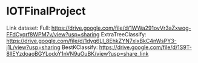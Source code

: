 # IOTFinalProject
Link dataset:
  Full: https://drive.google.com/file/d/1WWa291ovVr3aZxwog-FFdCyqrf8WPM7v/view?usp=sharing
  ExtraTreeClassify: https://drive.google.com/file/d/1dyg6LI_8EhkZYN7xlxBkC4nWsPY3-j1L/view?usp=sharing
  BestKClassify: https://drive.google.com/file/d/1S9T-8lIEYzdoaoBGYLodoY1nVN9uOuBK/view?usp=share_link
